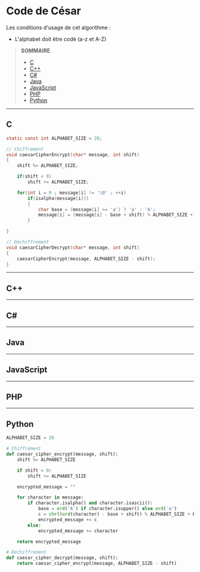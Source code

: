# Code de César

Les conditions d'usage de cet algorithme :

+ L'alphabet doit être codé (a-z et A-Z)

> **SOMMAIRE**
> + [C](#c)
> + [C++](#c-1)
> + [C#](#c-2)
> + [Java](#java)
> + [JavaScript](#javascript)
> + [PHP](#php)
> + [Python](#python)

---

## C

```c
static const int ALPHABET_SIZE = 26;

// Chiffrement
void caesarCipherEncrypt(char* message, int shift)
{
    shift %= ALPHABET_SIZE;

    if(shift < 0)
        shift += ALPHABET_SIZE;

    for(int i = 0 ; message[i] != '\0' ; ++i)
        if(isalpha(message[i]))
        {
            char base = (message[i] >= 'a') ? 'a' : 'A';
            message[i] = (message[i] - base + shift) % ALPHABET_SIZE + base;
        }

}

// Déchiffrement
void caesarCipherDecrypt(char* message, int shift)
{
    caesarCipherEncrypt(message, ALPHABET_SIZE - shift);
}
```

---

## C++

---

## C#

---

## Java

---

## JavaScript

---

## PHP

---

## Python

```python
ALPHABET_SIZE = 26

# Chiffrement
def caesar_cipher_encrypt(message, shift):
    shift %= ALPHABET_SIZE

    if shift < 0:
        shift += ALPHABET_SIZE

    encrypted_message = ""

    for character in message:
        if character.isalpha() and character.isascii():
            base = ord('A') if character.isupper() else ord('a')
            c = chr((ord(character) - base + shift) % ALPHABET_SIZE + base)
            encrypted_message += c
        else:
            encrypted_message += character

    return encrypted_message

# Déchiffrement
def caesar_cipher_decrypt(message, shift):
    return caesar_cipher_encrypt(message, ALPHABET_SIZE - shift)
```
